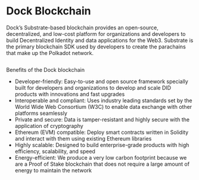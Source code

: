 # Dock Blockchain

Dock’s Substrate-based blockchain provides an open-source, decentralized, and low-cost platform for organizations and developers to build Decentralized Identity and data applications for the Web3. Substrate is the primary blockchain SDK used by developers to create the parachains that make up the Polkadot network.

<figure><img src="https://downloads.intercomcdn.com/i/o/793611057/2f18739d7f46bbe76785da8d/Screenshot+2023-07-26+at+16.18.35.png" alt=""><figcaption></figcaption></figure>

Benefits of the Dock blockchain

* Developer-friendly: Easy-to-use and open source framework specially built for developers and organizations to develop and scale DID products with innovations and fast upgrades
* Interoperable and compliant: Uses industry leading standards set by the World Wide Web Consortium (W3C) to enable data exchange with other platforms seamlessly
* Private and secure: Data is tamper-resistant and highly secure with the application of cryptography
* Ethereum (EVM) compatible: Deploy smart contracts written in Solidity and interact with them using existing Ethereum libraries
* Highly scalable: Designed to build enterprise-grade products with high efficiency, scalability, and speed
* Energy-efficient: We produce a very low carbon footprint because we are a Proof of Stake blockchain that does not require a large amount of energy to maintain the network

